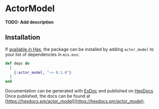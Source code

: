 # ActorModel

**TODO: Add description**

## Installation

If [available in Hex](https://hex.pm/docs/publish), the package can be installed
by adding `actor_model` to your list of dependencies in `mix.exs`:

```elixir
def deps do
  [
    {:actor_model, "~> 0.1.0"}
  ]
end
```

Documentation can be generated with [ExDoc](https://github.com/elixir-lang/ex_doc)
and published on [HexDocs](https://hexdocs.pm). Once published, the docs can
be found at [https://hexdocs.pm/actor_model](https://hexdocs.pm/actor_model).

